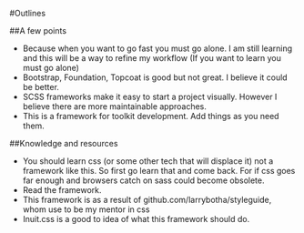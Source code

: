 #Outlines


##A few points
- Because when you want to go fast you must go alone. I am still learning and this will be a way to refine my workflow (If you want to learn you must go alone)
- Bootstrap, Foundation, Topcoat is good but not great. I believe it could be better.
- SCSS frameworks make it easy to start a project visually. However I believe there are more maintainable approaches.
- This is a framework for toolkit development. Add things as you need them.

##Knowledge and resources
- You should learn css (or some other tech that will displace it) not a framework like this. So first go learn that and come back. For if css goes far enough and browsers catch on sass could become obsolete.
- Read the framework.
- This framework is as a result of github.com/larrybotha/styleguide, whom use to be my mentor in css
- Inuit.css is a good to idea of what this framework should do.